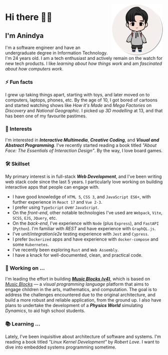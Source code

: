 <a href="https://www.linkedin.com/in/meganindya/"><img align="right" src="./res/alias.png" height="164px"/></a>

# Hi there 👋🏼

## I'm Anindya

I'm a software engineer and have an undergraduate degree in Information Technology. I'm 24 years old. I am a tech enthusiast and actively remain on the watch for new tech products. I like _learning about how things work_ and am _fascinated about how computers work_.

### ⚡ Fun facts

I grew up taking things apart, starting with toys, and later moved on to computers, laptops, phones, etc. By the age of 10, I got bored of cartoons and started watching shows like _How it's Made_ and _Mega Factories_ on _Discovery_ and _National Geographic_. I picked up _3D modelling_ at 13, and that has been one of my favourite pastimes.

### 🌱 Interests

I'm interested in _**Interactive Multimedia**_, _**Creative Coding**_, and _**Visual and Abstract Programming**_. I've recently started reading a book titled _"About Face: The Essentials of Interaction Design"_. By the way, I love board games.

### 🛠 Skillset

My primary interest is in full-stack _**Web Development**_, and I've been writing web stack code since the last 5 years. I particularly love working on building interactive apps that people can engage with.

- I have good knowledge of `HTML 5`, `CSS 3`, and `JavaScript ES6+`, with further experience in `React 17` and `Vue 2-3`.
- I prefer using `TypeScript` over `JavaScript`.
- On the _front-end_, other notable technologies I've used are `Webpack`, `Vite`, `SCSS`, `EJS`, `JQuery`, etc.
- On the _back-end_, I've experience with `Node` (plus `Express`), and `FastAPI` (`Python`). I'm familiar with _REST_ and have experience with `GraphQL.js`.
- I've _unit_/_integration_/_e2e_ testing experience with `Jest` and `Cypress`.
- I prefer `Dockerized` apps and have experience with `docker-compose` and some `Kubernetes`.
- I've recently been exploring `Rust` and `Web Assembly`.
- I have a knack for well-documented, clean, and practical code.

### 🔭 Working on ...

I'm leading the effort in building [_**Music Blocks (v4)**_](https://github.com/sugarlabs/musicblocks-v4), which is based on [_Music Blocks_](https://musicblocks.sugarlabs.org) — a _visual programming language_ platform that aims to engage children in the arts, mathematics, and computation. The goal is to address the challenges encountered due to the original architecture, and build a more robust and reliable application, from the ground up. I also have plans to undertake the development of a _**Physics World**_ simulating _Dynamics_, to aid high school students.

### 📚 Learning ...

Lately, I've been inquisitive about architecture of software and systems. I'm reading a book titled _"Linux Kernel Development"_ by _Robert Love_. I want to dive into embedded systems programming sometime.

